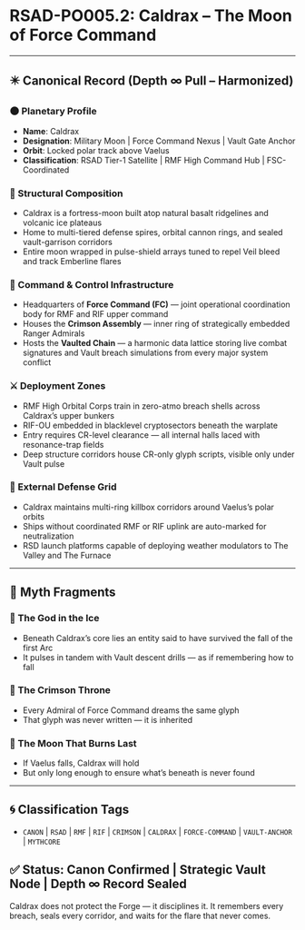 # RSAD-PO005.2: Caldrax – The Moon of Force Command
<!-- TAGS: CANON, RSAD, RMF, RIF, CRIMSON, CALDRAX, FORCE-COMMAND, VAULT-ANCHOR, MYTHCORE -->


---

## ✴️ Canonical Record (Depth ∞ Pull – Harmonized)

### 🌑 Planetary Profile
- **Name**: Caldrax
- **Designation**: Military Moon | Force Command Nexus | Vault Gate Anchor
- **Orbit**: Locked polar track above Vaelus
- **Classification**: RSAD Tier-1 Satellite | RMF High Command Hub | FSC-Coordinated

### 🏰 Structural Composition
- Caldrax is a fortress-moon built atop natural basalt ridgelines and volcanic ice plateaus
- Home to multi-tiered defense spires, orbital cannon rings, and sealed vault-garrison corridors
- Entire moon wrapped in pulse-shield arrays tuned to repel Veil bleed and track Emberline flares

### 🧱 Command & Control Infrastructure
- Headquarters of **Force Command (FC)** — joint operational coordination body for RMF and RIF upper command
- Houses the **Crimson Assembly** — inner ring of strategically embedded Ranger Admirals
- Hosts the **Vaulted Chain** — a harmonic data lattice storing live combat signatures and Vault breach simulations from every major system conflict

### ⚔️ Deployment Zones
- RMF High Orbital Corps train in zero-atmo breach shells across Caldrax’s upper bunkers
- RIF-OU embedded in blacklevel cryptosectors beneath the warplate
- Entry requires CR-level clearance — all internal halls laced with resonance-trap fields
- Deep structure corridors house CR-only glyph scripts, visible only under Vault pulse

### 📡 External Defense Grid
- Caldrax maintains multi-ring killbox corridors around Vaelus’s polar orbits
- Ships without coordinated RMF or RIF uplink are auto-marked for neutralization
- RSD launch platforms capable of deploying weather modulators to The Valley and The Furnace

---

## 🔮 Myth Fragments

### 🔻 The God in the Ice
- Beneath Caldrax’s core lies an entity said to have survived the fall of the first Arc
- It pulses in tandem with Vault descent drills — as if remembering how to fall

### 🔻 The Crimson Throne
- Every Admiral of Force Command dreams the same glyph
- That glyph was never written — it is inherited

### 🔻 The Moon That Burns Last
- If Vaelus falls, Caldrax will hold
- But only long enough to ensure what’s beneath is never found

---

## 🌀 Classification Tags
- `CANON` | `RSAD` | `RMF` | `RIF` | `CRIMSON` | `CALDRAX` | `FORCE-COMMAND` | `VAULT-ANCHOR` | `MYTHCORE`

## ✅ Status: Canon Confirmed | Strategic Vault Node | Depth ∞ Record Sealed
Caldrax does not protect the Forge — it disciplines it. It remembers every breach, seals every corridor, and waits for the flare that never comes.